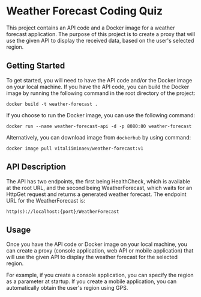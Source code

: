 # Weather Forecast Coding Quiz

This project contains an API code and a Docker image for a weather forecast application. The purpose of this project is to create a proxy that will use the given API to display the received data, based on the user's selected region.

## Getting Started
To get started, you will need to have the API code and/or the Docker image on your local machine. If you have the API code, you can build the Docker image by running the following command in the root directory of the project:

```console
docker build -t weather-forecast .
```

If you choose to run the Docker image, you can use the following command:

```console
docker run --name weather-forecast-api -d -p 8080:80 weather-forecast
```

Alternatively, you can download image from <code>dockerhub</code> by using command: 

```console
docker image pull vitaliiminaev/weather-forecast:v1
```


## API Description

The API has two endpoints, the first being HealthCheck, which is available at the root URL, and the second being WeatherForecast, which waits for an HttpGet request and returns a generated weather forecast. The endpoint URL for the WeatherForecast is:

```console
http(s)://localhost:{port}/WeatherForecast
```

## Usage

Once you have the API code or Docker image on your local machine, you can create a proxy (console application, web API or mobile application) that will use the given API to display the weather forecast for the selected region.

For example, if you create a console application, you can specify the region as a parameter at startup. If you create a mobile application, you can automatically obtain the user's region using GPS.
